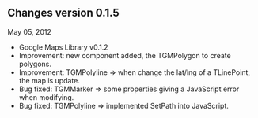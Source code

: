 ## Changes version 0.1.5 ##

May 05,  2012
  * Google Maps Library v0.1.2
  * Improvement: new component added, the TGMPolygon to create polygons.
  * Improvement: TGMPolyline => when change the lat/lng of a TLinePoint, the map is update.
  * Bug fixed: TGMMarker => some properties giving a JavaScript error when modifying.
  * Bug fixed: TGMPolyline => implemented SetPath into JavaScript.